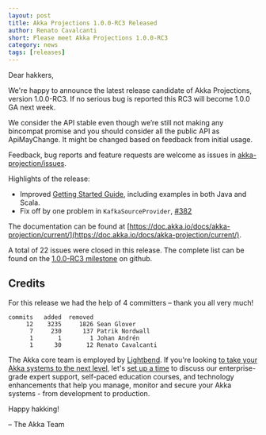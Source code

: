 ```yaml
---
layout: post
title: Akka Projections 1.0.0-RC3 Released
author: Renato Cavalcanti
short: Please meet Akka Projections 1.0.0-RC3
category: news
tags: [releases]
---
```


Dear hakkers,

We're happy to announce the latest release candidate of Akka Projections, version 1.0.0-RC3. If no serious bug is reported this RC3 will become 1.0.0 GA next week.

We consider the API stable even though we’re still not making any bincompat promise and you should consider all the public API as ApiMayChange. It might be changed based on feedback from initial usage.

Feedback, bug reports and feature requests are welcome as issues in [akka-projection/issues](https://github.com/akka/akka-projection/issues).

Highlights of the release:

* Improved [Getting Started Guide](https://doc.akka.io/docs/akka-projection/current/getting-started/index.html), including examples in both Java and Scala.
* Fix off by one problem in `KafkaSourceProvider`, [#382](https://github.com/akka/akka-projection/issues/382)

The documentation can be found at [https://doc.akka.io/docs/akka-projection/current/](https://doc.akka.io/docs/akka-projection/current/).

A total of 22 issues were closed in this release. The complete list can be found on the [1.0.0-RC3 milestone](https://github.com/akka/akka-projection/milestone/8?closed=1) on github.

## Credits

For this release we had the help of 4 committers – thank you all very much!

```
commits   added  removed
     12    3235     1826 Sean Glover
      7     230      137 Patrik Nordwall
      1       1        1 Johan Andrén
      1      30       12 Renato Cavalcanti
```

The Akka core team is employed by [Lightbend](https://www.lightbend.com/). If you're looking [to take your Akka systems to the next level](https://www.lightbend.com/akka#subscription), let's [set up a time](https://www.lightbend.com/contact) to discuss our enterprise-grade expert support, self-paced education courses, and technology enhancements that help you manage, monitor and secure your Akka systems - from development to production.

Happy hakking!

– The Akka Team
